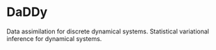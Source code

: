 # DaDDy
Data assimilation for discrete dynamical systems.
Statistical variational inference for dynamical systems.
